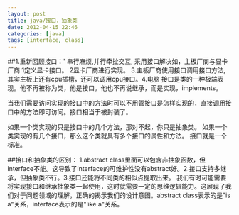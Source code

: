 ```yaml
---
layout: post
title: java/接口，抽象类
date: 2012-04-15 22:46
categories: [java]
tags: [interface, class]
---
```

##1.重新回顾接口：'
串行麻烦,并行牵扯交互, 采用接口解决如，主板厂商与显卡厂商
1定义显卡接口。
2显卡厂商进行实现。
3.主板厂商使用接口调用接口方法,其实主板上还有cpu插槽，还可以调用cpu接口。4.电脑
接口是类的一种极端表现。他不再被称为类，他是接口。他也不再说继承，而是实现，implements。

当我们需要访问实现的接口中的方法时可以不用管接口是怎样实现的，直接调用接口中的方法即可访问。接口相当于被封装了。


如果一个类实现的只是接口中的几个方法，那对不起，你只是抽象类。
如果一个类实现的有几个接口，那么这个类就具有多个接口的属性和方法。
接口就是一个标准。


##接口和抽象类的区别：
1.abstract class里面可以包含非抽象函数，但interface不能。这导致了interface的可维护性没有abstract好。2.接口支持多继承，但抽象类不行。3.接口还能将不同类的相似点提取出来。
我们有时可能需要将实现接口和继承抽象类一起使用，这时就需要一定的思维逻辑能力。这展现了我们对于问题领域的理解，正确的揭示我们的设计意图。abstract class表示的是"is a"关系，interface表示的是"like a"关系。



